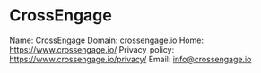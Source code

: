 
# CrossEngage

Name: CrossEngage
Domain: crossengage.io
Home: https://www.crossengage.io/
Privacy_policy: https://www.crossengage.io/privacy/
Email: info@crossengage.io
